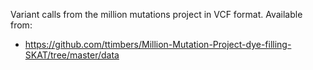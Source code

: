 Variant calls from the million mutations project in VCF format. Available from:

* https://github.com/ttimbers/Million-Mutation-Project-dye-filling-SKAT/tree/master/data